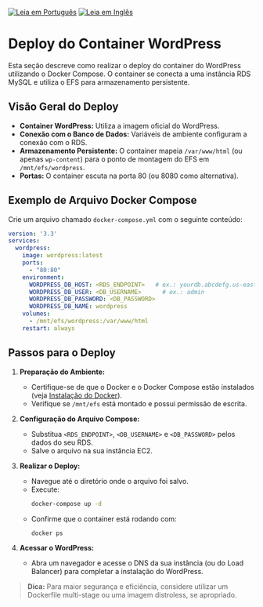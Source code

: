 [![Leia em Português](https://img.shields.io/badge/%F0%9F%87%A7%F0%9F%87%B7%20Portugu%C3%AAs-F0FFFF.svg)](wordpress_deployment.pt-BR.md)
[![Leia em Inglês](https://img.shields.io/badge/%F0%9F%87%BA%F0%9F%87%B8%20English-gray.svg)](wordpress_deployment.md)

# Deploy do Container WordPress

Esta seção descreve como realizar o deploy do container do WordPress utilizando o Docker Compose. O container se conecta a uma instância RDS MySQL e utiliza o EFS para armazenamento persistente.

## Visão Geral do Deploy
- **Container WordPress:** Utiliza a imagem oficial do WordPress.
- **Conexão com o Banco de Dados:** Variáveis de ambiente configuram a conexão com o RDS.
- **Armazenamento Persistente:** O container mapeia `/var/www/html` (ou apenas `wp-content`) para o ponto de montagem do EFS em `/mnt/efs/wordpress`.
- **Portas:** O container escuta na porta 80 (ou 8080 como alternativa).

## Exemplo de Arquivo Docker Compose
Crie um arquivo chamado `docker-compose.yml` com o seguinte conteúdo:

```yaml
version: '3.3'
services:
  wordpress:
    image: wordpress:latest
    ports:
      - "80:80"
    environment:
      WORDPRESS_DB_HOST: <RDS_ENDPOINT>   # ex.: yourdb.abcdefg.us-east-1.rds.amazonaws.com
      WORDPRESS_DB_USER: <DB_USERNAME>      # ex.: admin
      WORDPRESS_DB_PASSWORD: <DB_PASSWORD>
      WORDPRESS_DB_NAME: wordpress
    volumes:
      - /mnt/efs/wordpress:/var/www/html
    restart: always
```

## Passos para o Deploy
1. **Preparação do Ambiente:**
    - Certifique-se de que o Docker e o Docker Compose estão instalados (veja [Instalação do Docker](docker_setup.md)).
    - Verifique se `/mnt/efs` está montado e possui permissão de escrita.

2. **Configuração do Arquivo Compose:**
    - Substitua `<RDS_ENDPOINT>`, `<DB_USERNAME>` e `<DB_PASSWORD>` pelos dados do seu RDS.
    - Salve o arquivo na sua instância EC2.

3. **Realizar o Deploy:**
    - Navegue até o diretório onde o arquivo foi salvo.
    - Execute:
      ```bash
      docker-compose up -d
      ```
    - Confirme que o container está rodando com:
      ```bash
      docker ps
      ```

4. **Acessar o WordPress:**
    - Abra um navegador e acesse o DNS da sua instância (ou do Load Balancer) para completar a instalação do WordPress.

> **Dica:** Para maior segurança e eficiência, considere utilizar um Dockerfile multi-stage ou uma imagem distroless, se apropriado.
